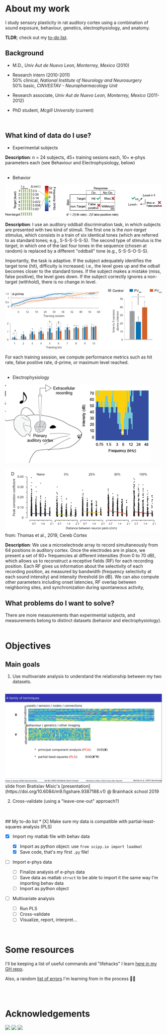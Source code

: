 # About my work
<!--- I study sensory plasticity in rat auditory cortex using a combination of sound exposure :sound:, behaviour :chart_with_upwards_trend:, genetics :man_scientist:,  electrophysiology :zap:, and anatomy :microscope:. --->
I study sensory plasticity in rat auditory cortex using a combination of sound exposure, behaviour, genetics,  electrophysiology, and anatomy.

**TLDR**; check out my [to-do list](#My-to-do-list).

## Background

* M.D., _Univ Aut de Nuevo Leon, Monterrey, Mexico_ (2010) 
* Research intern  (2010-2011)  
   50% clinical, _National Institute of Neurology and Neurosurgery_  
   50% basic, _CINVESTAV - Neuropharmacology Unit_
   
* Research associate, _Univ Aut de Nuevo Leon, Monterrey, Mexico_ (2011-2012)     
* PhD student, _Mcgill University_ (current)

<br/>

## What kind of data do I use?

* Experimental subjects

**Description**: n = 24 subjects, 45+ training sesions each, 10+ e-phys parameters each (see Behaviour and Electrophysiology, below)
<br/>
<br/>

* Behavior

![](./images/training-paradigm.png)

**Description**: I use an auditory oddball discrimination task, in which subjects are presented with two kind of stimuli. The first one is the _non-target_ stimulus, which consists in a train of six identical tones \(which are referred to as standard tones; e.g., S-S-S-S-S-S\). The second type of stimulus is the _target_, in which one of the last four tones in the sequence \(chosen at random\) is replaced by a different "oddball" tone (e.g., S-S-S-O-S-S).

Importantly, the task is adaptive. If the subject adequately identifies the target tone (hit), difficulty is increased; i.e., the level goes up and the odball becomes closer to the standard tones. If the subject makes a mistake (miss, false positive), the level goes down. If the subject correctly ignores a non-target (withhold), there is no change in level.

<!--- Genetics, groups --->
<!--- ![](./images/training-intervention.png) --->

![](./images/training-results.png)

For each training session, we compute performance metrics such as hit rate, false positive rate, d-prime, or maximum level reached.
<br/><br/>

* Electrophysiology

![](./images/ephys-acquisition.png)

![](./images/xcorr.png)
from: Thomas et al., 2019, Cereb Cortex

**Description**: We use a microelectrode array to record simultaneously from 64 positions in auditory cortex. Once the electrodes are in place, we present a set of 60+ frequencies at different intensities \(from 0 to 70 dB\), which allows us to reconstruct a receptive fields (RF) for each recording position. Each RF gives us information about the selectivity of each recording position, as measured by bandwidth (frequency selectivity at each sound intensity) and intensity threshold (in dB). We can also compute other parameters including onset latencies, RF overlap between neighboring sites, and synchronization during spontaneous activity,
<br/>

## What problems do I want to solve?

There are more measurements than experimental subjects, and measurements belong to distinct datasets (behavior and electrophysiology). 
<br/><br/>

# Objectives
## Main goals
1. Use multivariate analysis to understand the relationship between my two datasets.  
<br/>
<img src="./images/PLS-basics.png" alt="BM-slide" width="600">
<!--
![](./images/PLS-basics.png )
-->
slide from Bratislav Misic's [presentation](https://doi.org/10.6084/m9.figshare.9387188.v1) @ Brainhack school 2019
<br/>

2. Cross-validate (using a "leave-one-out" approach?)
<br/>
<br/>
## My to-do list
* [X] Make sure my data is compatible with partial-least-squares analysis (PLS)

* [X] Import my matlab file with behav data

    * [X] Import as python object: use `from scipy.io import loadmat`
    * [X] Save code, that's my first `.py` file!

* [ ] Import e-phys data
    * [ ] Finalize analysis of e-phys data
    * [ ] Save data as matlab `struct` to be able to import it the same way I'm importing behav data
    * [ ] Import as python object

* [ ] Multivariate analysis
    * [ ] Run PLS
    * [ ] Cross-validate
    * [ ] Visualize, report, interpret...
<br/>

# Some resources

I'll be keeping a list of useful commands and "lifehacks" I learn [here in my GH repo](https://github.com/mtl-brainhack-school-2019/Mike_repo/blob/master/Code_snippets.md).

Also, a random [list of errors](https://github.com/mtl-brainhack-school-2019/Mike_repo/blob/master/error-messages.md) I'm learning from in the process :man_shrugging:

<br/><br/>

# Acknowledgements

<p float="left">
<img src="http://www.vanier.gc.ca/images/logo_vanier-en.jpg" width="200">
<img src="http://www.cihr-irsc.gc.ca/images/leaf-cihr-colour-en.jpg" width="200">
<img src="https://cdn2.euraxess.org/sites/default/files/news/conacyt_mex.png" width="400">
</p>
